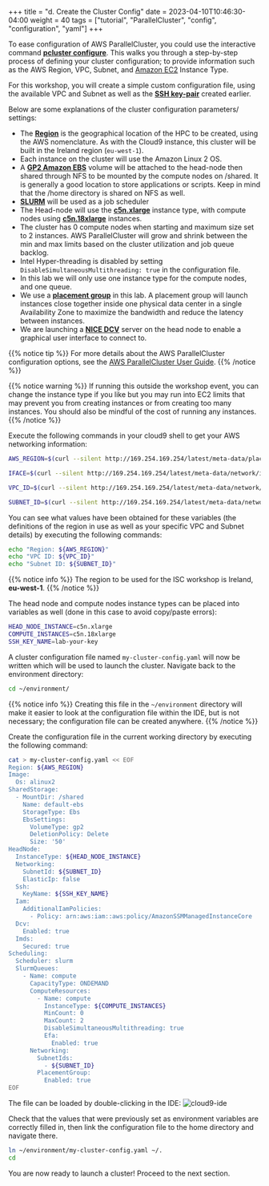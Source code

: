 +++
title = "d. Create the Cluster Config"
date = 2023-04-10T10:46:30-04:00
weight = 40
tags = ["tutorial", "ParallelCluster", "config", "configuration", "yaml"]
+++

To ease configuration of AWS ParallelCluster, you could use the interactive command **[pcluster configure](https://docs.aws.amazon.com/parallelcluster/latest/ug/install-v3-configuring.html)**. This walks you through a step-by-step process of defining your cluster configuration; to provide information such as the AWS Region, VPC, Subnet, and [Amazon EC2](https://aws.amazon.com/ec2/) Instance Type. 

For this workshop, you will create a simple custom configuration file, using the available VPC and Subnet as well as the **[SSH key-pair](/03-hpc-aws-parallelcluster-workshop/03-create-key-pair.html)** created earlier.

Below are some explanations of the cluster configuration parameters/ settings:

- The **[Region](https://aws.amazon.com/about-aws/global-infrastructure/regions_az/)** is the geographical location of the HPC to be created, using the AWS nomenclature. As with the Cloud9 instance, this cluster will be built in the Ireland region (`eu-west-1`).
- Each instance on the cluster will use the Amazon Linux 2 OS.
- A **[GP2 Amazon EBS](https://docs.aws.amazon.com/AWSEC2/latest/UserGuide/AmazonEBS.html)** volume will be attached to the head-node then shared through NFS to be mounted by the compute nodes on /shared. It is generally a good location to store applications or scripts. Keep in mind that the /home directory is shared on NFS as well.
- **[SLURM](https://slurm.schedmd.com/overview.html)** will be used as a job scheduler
- The Head-node will use the **[c5n.xlarge](https://aws.amazon.com/ec2/instance-types/)** instance type, with compute nodes using **[c5n.18xlarge](https://aws.amazon.com/ec2/instance-types/)** instances.
- The cluster has 0 compute nodes when starting and maximum size set to 2 instances. AWS ParallelCluster will grow and shrink between the min and max limits based on the cluster utilization and job queue backlog.
- Intel Hyper-threading is disabled by setting `DisableSimultaneousMultithreading: true` in the configuration file.
- In this lab we will only use one instance type for the compute nodes, and one queue.
- We use a **[placement group](https://docs.aws.amazon.com/AWSEC2/latest/UserGuide/placement-groups.html#placement-groups-cluster)** in this lab. A placement group will launch instances close together inside one physical data center in a single Availability Zone to maximize the bandwidth and reduce the latency between instances.
- We are launching a **[NICE DCV](https://docs.aws.amazon.com/dcv/latest/adminguide/what-is-dcv.html)** server on the head node to enable a graphical user interface to connect to.


{{% notice tip %}}
For more details about the AWS ParallelCluster configuration options, see the [AWS ParallelCluster User Guide](https://docs.aws.amazon.com/parallelcluster/latest/ug/parallelcluster-version-3.html).
{{% /notice %}}

{{% notice warning %}}
If running this outside the workshop event, you can change the instance type if you like but you may run into EC2 limits that may prevent you from creating instances or from creating too many instances. You should also be mindful of the cost of running any instances.
{{% /notice %}}


Execute the following commands in your cloud9 shell to get your AWS networking information:

```bash
AWS_REGION=$(curl --silent http://169.254.169.254/latest/meta-data/placement/availability-zone | sed 's/[a-z]$//')

IFACE=$(curl --silent http://169.254.169.254/latest/meta-data/network/interfaces/macs/)

VPC_ID=$(curl --silent http://169.254.169.254/latest/meta-data/network/interfaces/macs/${IFACE}/vpc-id)

SUBNET_ID=$(curl --silent http://169.254.169.254/latest/meta-data/network/interfaces/macs/${IFACE}/subnet-id)
```

You can see what values have been obtained for these variables (the definitions of the region in use as well as your specific VPC and Subnet details) by executing the following commands:

```bash
echo "Region: ${AWS_REGION}"
echo "VPC ID: ${VPC_ID}"
echo "Subnet ID: ${SUBNET_ID}"
```

{{% notice info %}}
The region to be used for the ISC workshop is Ireland, **eu-west-1**.
{{% /notice %}}

The head node and compute nodes instance types can be placed into variables as well (done in this case to avoid copy/paste errors):

```bash
HEAD_NODE_INSTANCE=c5n.xlarge
COMPUTE_INSTANCES=c5n.18xlarge
SSH_KEY_NAME=lab-your-key
```



A cluster configuration file named `my-cluster-config.yaml` will now be written which will be used to launch the cluster. Navigate back to the environment directory:

```bash
cd ~/environment/
```

{{% notice info %}}
Creating this file in the `~/environment` directory will make it easier to look at the configuration file within the IDE, but is not necessary; the configuration file can be created anywhere.
{{% /notice %}}

Create the configuration file in the current working directory by executing the following command:

```bash
cat > my-cluster-config.yaml << EOF
Region: ${AWS_REGION}
Image:
  Os: alinux2
SharedStorage:
  - MountDir: /shared
    Name: default-ebs
    StorageType: Ebs
    EbsSettings:
      VolumeType: gp2
      DeletionPolicy: Delete
      Size: '50'
HeadNode:
  InstanceType: ${HEAD_NODE_INSTANCE}
  Networking:
    SubnetId: ${SUBNET_ID}
    ElasticIp: false
  Ssh:
    KeyName: ${SSH_KEY_NAME}
  Iam:
    AdditionalIamPolicies:
      - Policy: arn:aws:iam::aws:policy/AmazonSSMManagedInstanceCore
  Dcv:
    Enabled: true
  Imds:
    Secured: true
Scheduling:
  Scheduler: slurm
  SlurmQueues:
    - Name: compute
      CapacityType: ONDEMAND
      ComputeResources:
        - Name: compute
          InstanceType: ${COMPUTE_INSTANCES}
          MinCount: 0
          MaxCount: 2
          DisableSimultaneousMultithreading: true
          Efa:
            Enabled: true
      Networking:
        SubnetIds:
          - ${SUBNET_ID}
        PlacementGroup:
          Enabled: true
EOF
```

The file can be loaded by double-clicking in the IDE:
![cloud9-ide](/images/hpc-aws-parallelcluster-workshop/lab1-pcluster-workshop-05-cloud9_ConfigYaml.png)

Check that the values that were previously set as environment variables are correctly filled in, then link the configuration file to the home directory and navigate there.

```bash
ln ~/environment/my-cluster-config.yaml ~/.
cd
```

You are now ready to launch a cluster! Proceed to the next section.